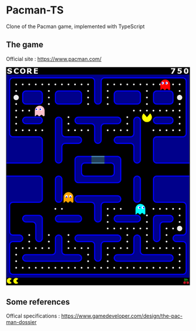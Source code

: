 # Pacman-TS

Clone of the Pacman game, implemented with TypeScript

## The game

Official site : https://www.pacman.com/

![Screenshot](doc/screenshot.png)

## Some references

Offical specifications : https://www.gamedeveloper.com/design/the-pac-man-dossier

